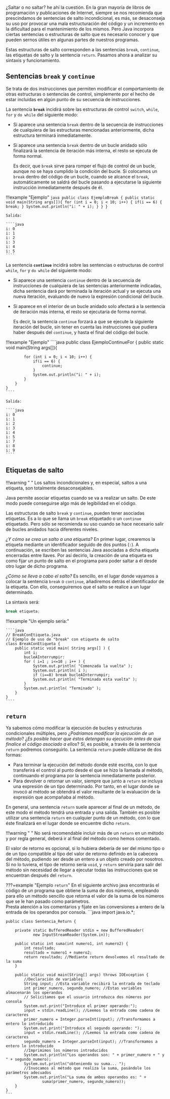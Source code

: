¿Saltar o no saltar? he ahí la cuestión. En la gran mayoría de libros de programación y publicaciones de Internet, siempre se nos recomienda que prescindamos de sentencias de salto incondicional, es más, se desaconseja su uso por provocar una mala estructuración del código y un incremento en la dificultad para el mantenimiento de los mismos. Pero Java incorpora ciertas sentencias o estructuras de salto que es necesario conocer y que pueden sernos útiles en algunas partes de nuestros programas.

Estas estructuras de salto corresponden a las sentencias `break`, `continue`, las etiquetas de salto y la sentencia `return`. Pasamos ahora a analizar su sintaxis y funcionamiento.

## Sentencias `break` y `continue`

Se trata de dos instrucciones que permiten modificar el comportamiento de otras estructuras o sentencias de control, simplemente por el hecho de estar incluidas en algún punto de su secuencia de instrucciones.

La sentencia **`break`** incidirá sobre las estructuras de control `switch`, `while`, `for` y `do­ while` del siguiente modo:

- Si aparece una sentencia `break` dentro de la secuencia de instrucciones de cualquiera de las estructuras mencionadas anteriormente, dicha estructura terminará inmediatamente. 

- Si aparece una sentencia `break` dentro de un bucle anidado sólo finalizará la sentencia de iteración más interna, el resto se ejecuta de forma normal.

   Es decir, que `break` sirve para romper el flujo de control de un bucle, aunque no se haya cumplido la condición del bucle. Si colocamos un `break` dentro del código de un bucle, cuando se alcance el `break`, automáticamente se saldrá del bucle pasando a ejecutarse la siguiente instrucción inmediatamente después de él.

!!!example "Ejemplo"
	````java
    public class EjemploBreak {
        public static void main(String args[]){
            for (int i = 0; i < 10; i++) {
                if(i == 6) {
                    break;
                }
                System.out.println("i: " + i);
            }
        }
    }
    ````
	
    Salida:
    
    ````java
    i: 0
    i: 1
    i: 2
    i: 3
    i: 4
    i: 5
    ````

La sentencia **`continue`** incidirá sobre las sentencias o estructuras de control `while`, `for` y `do while` del siguiente modo:

- Si aparece una sentencia `continue` dentro de la secuencia de instrucciones de cualquiera de las sentencias anteriormente indicadas, dicha sentencia dará por terminada la iteración actual y se ejecuta una nueva iteración, evaluando de nuevo la expresión condicional del bucle.

- Si aparece en el interior de un bucle anidado solo afectará a la sentencia de iteración más interna, el resto se ejecutaría de forma normal.

   Es decir, la sentencia `continue` forzará a que se ejecute la siguiente iteración del bucle, sin tener en cuenta las instrucciones que pudiera haber después del `continue`, y hasta el final del código del bucle.

!!!example "Ejemplo"
	````java
    public class EjemploContinueFor {
        public static void main(String args[]){

            for (int i = 0; i < 10; i++) {
                if(i == 6) {
                    continue;
                }
                System.out.println("i: " + i);
            }
        }
    }
    ````
    
    Salida:
    
    ````java
    i: 0
    i: 1
    i: 2
    i: 3
    i: 4
    i: 5
    i: 7
    i: 8
    i: 9
    ````



## Etiquetas de salto

!!!warning " "
	Los saltos incondicionales y, en especial, saltos a una etiqueta, son totalmente desaconsejables.

Java permite asociar etiquetas cuando se va a realizar un salto. De este modo puede conseguirse algo más de legibilidad en el código.

Las estructuras de salto `break` y `continue`, pueden tener asociadas etiquetas. Es a lo que se llama un `break` etiquetado o un `continue` etiquetado. Pero sólo se recomienda su uso cuando se hace necesario salir de bucles anidados hacia diferentes niveles. 

*¿Y cómo se crea un salto a una etiqueta?* En primer lugar, crearemos la etiqueta mediante un identificador seguido de dos puntos (`:`). A continuación, se escriben las sentencias Java asociadas a dicha etiqueta encerradas entre llaves. Por así decirlo, la creación de una etiqueta es como fijar un punto de salto en el programa para poder saltar a él desde otro lugar de dicho programa.

*¿Cómo se lleva a cabo el salto?* Es sencillo, en el lugar donde vayamos a colocar la sentencia `break` o `continue`, añadiremos detrás el identificador de la etiqueta. Con ello, conseguiremos que el salto se realice a un lugar determinado.

La sintaxis será:

```java
break etiqueta;
```

!!!example "Un ejemplo sería:"

    ````java
    // BreakConEtiqueta.java
    // Ejemplo de uso de "break" con etiqueta de salto
    class BreakConEtiqueta { 
        public static void main( String args[] ) {
            int i; 
            bucleAInterrumpir:
            for ( i=1 ; i<=10 ; i++ ) {
                System.out.println( "Comenzada la vuelta" );
                System.out.println( i );
                if (i==8) break bucleAInterrumpir;
                System.out.println( "Terminada esta vuelta" );
            }
            System.out.println( "Terminado" );  
        }
    }
    ````

## `return`

Ya sabemos cómo modificar la ejecución de bucles y estructuras condicionales múltiples, pero ¿*Podríamos modificar la ejecución de un método*? ¿*Es posible hacer que éstos detengan su ejecución antes de que finalice el código asociado a ellos*? Sí, es posible, a través de la sentencia `return` podremos conseguirlo.
La sentencia `return` puede utilizarse de dos formas:

- Para terminar la ejecución del método donde esté escrita, con lo que transferirá el control al punto desde el que se hizo la llamada al método, continuando el programa por la sentencia inmediatamente posterior.
- Para devolver o retornar un valor, siempre que junto a `return` se incluya una expresión de un tipo determinado. Por tanto, en el lugar donde se invocó al método se obtendrá el valor resultante de la evaluación de la expresión que acompañaba al método.

En general, una sentencia `return` suele aparecer al final de un método, de este modo el método tendrá una entrada y una salida. También es posible utilizar una sentencia `return` en cualquier punto de un método, con lo que éste finalizará en el lugar donde se encuentre dicho `return`. 

!!!warning " "
	No será recomendable incluir más de un `return` en un método y por regla general, deberá ir al final del método como hemos comentado.

El valor de retorno es opcional, si lo hubiera debería de ser del mismo tipo o de un tipo compatible al tipo del valor de retorno definido en la cabecera del método, pudiendo ser desde un entero a un objeto creado por nosotros. Si no lo tuviera, el tipo de retorno sería `void`, y `return` serviría para salir del método sin necesidad de llegar a ejecutar todas las instrucciones que se encuentran después del `return`.

???+example "Ejemplo `return`"
	En el siguiente archivo java encontrarás el código de un programa que obtiene la suma de dos números, empleando para ello un método sencillo que retorna el valor de la suma de los números que se le han pasado como parámetros.<br />
	Presta atención a los comentarios y fíjate en las conversiones a entero de la entrada de los operandos por consola.
	```java
    import java.io.*;

    public class Sentencia_Return {

        private static BufferedReader stdin = new BufferedReader(
                new InputStreamReader(System.in));

        public static int suma(int numero1, int numero2) {
            int resultado;
            resultado = numero1 + numero2;
            return resultado; //Mediante return devolvemos el resultado de la suma
        }

        public static void main(String[] args) throws IOException {
            //Declaración de variables
            String input; //Esta variable recibirá la entrada de teclado
            int primer_numero, segundo_numero; //Estas variables almacenarán los operandos
            // Solicitamos que el usuario introduzca dos números por consola
            System.out.print("Introduce el primer operando:");
            input = stdin.readLine(); //Leemos la entrada como cadena de caracteres
            primer_numero = Integer.parseInt(input); //Transformamos a entero lo introducido
            System.out.print("Introduce el segundo operando: ");
            input = stdin.readLine(); //Leemos la entrada como cadena de caracteres
            segundo_numero = Integer.parseInt(input); //Transformamos a entero lo introducido
            //Imprimimos los números introducidos
            System.out.println("Los operandos son: " + primer_numero + " y " + segundo_numero);
            System.out.println("obteniendo su suma... ");
            //Invocamos al método que realiza la suma, pasándole los parámetros adecuados
            System.out.println("La suma de ambos operandos es: " + 
                    suma(primer_numero, segundo_numero));
        }
    }
	```

